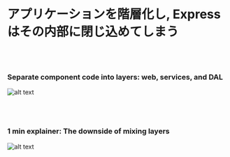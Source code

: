 <!--
# Layer your app, keep Express within its boundaries
-->


# アプリケーションを階層化し, Expressはその内部に閉じ込めてしまう


<br/><br/>

<!--
### Separate component code into layers: web, services, and DAL
-->


 ### Separate component code into layers: web, services, and DAL


![alt text](https://github.com/i0natan/nodebestpractices/blob/master/assets/images/structurebycomponents.PNG "Separate component code into layers")

 <br/><br/>

### 1 min explainer: The downside of mixing layers

![alt text](https://github.com/i0natan/nodebestpractices/blob/master/assets/images/keepexpressinweb.gif "The downside of mixing layers")
